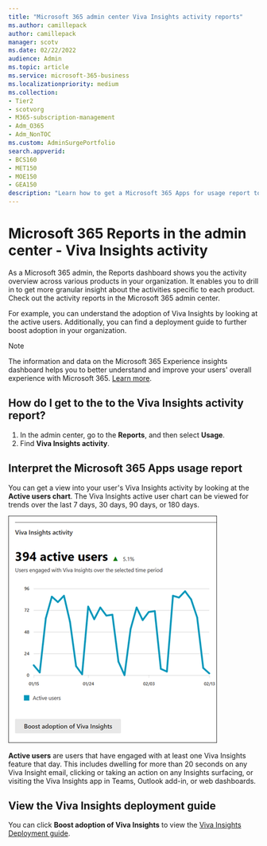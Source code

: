 ```yaml
---
title: "Microsoft 365 admin center Viva Insights activity reports"
ms.author: camillepack
author: camillepack
manager: scotv
ms.date: 02/22/2022
audience: Admin
ms.topic: article
ms.service: microsoft-365-business
ms.localizationpriority: medium
ms.collection:
- Tier2
- scotvorg
- M365-subscription-management
- Adm_O365
- Adm_NonTOC
ms.custom: AdminSurgePortfolio
search.appverid:
- BCS160
- MET150
- MOE150
- GEA150
description: "Learn how to get a Microsoft 365 Apps for usage report to learn, for example, more about user adoption of Viva Insights by active users."
---
```


# Microsoft 365 Reports in the admin center - Viva Insights activity

As a Microsoft 365 admin, the Reports dashboard shows you the activity overview across various products in your organization. It enables you to drill in to get more granular insight about the activities specific to each product. Check out the activity reports in the Microsoft 365 admin center. 

For example, you can understand the adoption of Viva Insights by looking at the active users. Additionally, you can find a deployment guide to further boost adoption in your organization.

> [!NOTE]
> The information and data on the Microsoft 365 Experience insights dashboard helps you to better understand and improve your users' overall experience with Microsoft 365. [Learn more](/microsoft-365/admin/misc/experience-insights-dashboard).

## How do I get to the to the Viva Insights activity report?

1. In the admin center, go to the **Reports**, and then select **Usage**. 
2. Find **Viva Insights activity**.

## Interpret the Microsoft 365 Apps usage report 

You can get a view into your user's Viva Insights activity by looking at the **Active users chart**. The Viva Insights active user chart can be viewed for trends over the last 7 days, 30 days, 90 days, or 180 days.  

![Microsoft 365 Apps usage report with Viva Insights.](../../media/viva-insights-chart.png)

**Active users** are users that have engaged with at least one Viva Insights feature that day. This includes dwelling for more than 20 seconds on any Viva Insight email, clicking or taking an action on any Insights surfacing, or visiting the Viva Insights app in Teams, Outlook add-in, or web dashboards. 

## View the Viva Insights deployment guide
You can click **Boost adoption of Viva Insights** to view the [Viva Insights Deployment guide](/viva/insights/personal/setup/deployment-guide).
